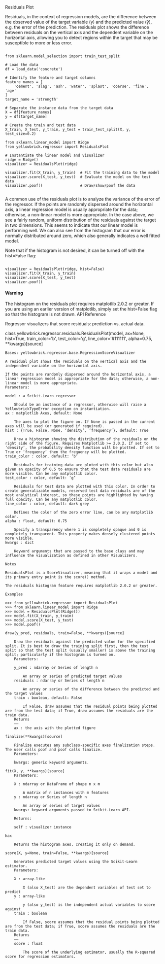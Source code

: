 
Residuals Plot

Residuals, in the context of regression models, are the difference between the observed value of the target variable (y) and the predicted value (ŷ), e.g. the error of the prediction. The residuals plot shows the difference between residuals on the vertical axis and the dependent variable on the horizontal axis, allowing you to detect regions within the target that may be susceptible to more or less error.

<pre><code>
from sklearn.model_selection import train_test_split

# Load the data
df = load_data('concrete')

# Identify the feature and target columns
feature_names = [
    'cement', 'slag', 'ash', 'water', 'splast', 'coarse', 'fine', 'age'
]
target_name = 'strength'

# Separate the instance data from the target data
X = df[feature_names]
y = df[target_name]

# Create the train and test data
X_train, X_test, y_train, y_test = train_test_split(X, y, test_size=0.2)

from sklearn.linear_model import Ridge
from yellowbrick.regressor import ResidualsPlot

# Instantiate the linear model and visualizer
ridge = Ridge()
visualizer = ResidualsPlot(ridge)

visualizer.fit(X_train, y_train)  # Fit the training data to the model
visualizer.score(X_test, y_test)  # Evaluate the model on the test data
visualizer.poof()                 # Draw/show/poof the data

</code></pre>

A common use of the residuals plot is to analyze the variance of the error of the regressor. If the points are randomly dispersed around the horizontal axis, a linear regression model is usually appropriate for the data; otherwise, a non-linear model is more appropriate. In the case above, we see a fairly random, uniform distribution of the residuals against the target in two dimensions. This seems to indicate that our linear model is performing well. We can also see from the histogram that our error is normally distributed around zero, which also generally indicates a well fitted model.

Note that if the histogram is not desired, it can be turned off with the hist=False flag:

<pre><code>
visualizer = ResidualsPlot(ridge, hist=False)
visualizer.fit(X_train, y_train)
visualizer.score(X_test, y_test)
visualizer.poof()
</code></pre>

#### Warning

The histogram on the residuals plot requires matplotlib 2.0.2 or greater. If you are using an earlier version of matplotlib, simply set the hist=False flag so that the histogram is not drawn.
API Reference

Regressor visualizers that score residuals: prediction vs. actual data.

class yellowbrick.regressor.residuals.ResidualsPlot(model, ax=None, hist=True, train_color='b', test_color='g', line_color='#111111', alpha=0.75, **kwargs)[source]

    Bases: yellowbrick.regressor.base.RegressionScoreVisualizer

    A residual plot shows the residuals on the vertical axis and the independent variable on the horizontal axis.

    If the points are randomly dispersed around the horizontal axis, a linear regression model is appropriate for the data; otherwise, a non-linear model is more appropriate.
    Parameters:	

    model : a Scikit-Learn regressor

        Should be an instance of a regressor, otherwise will raise a YellowbrickTypeError exception on instantiation.
    ax : matplotlib Axes, default: None

        The axes to plot the figure on. If None is passed in the current axes will be used (or generated if required).
    hist : {True, False, None, ‘density’, ‘frequency’}, default: True

        Draw a histogram showing the distribution of the residuals on the right side of the figure. Requires Matplotlib >= 2.0.2. If set to ‘density’, the probability density function will be plotted. If set to True or ‘frequency’ then the frequency will be plotted.
    train_color : color, default: ‘b’

        Residuals for training data are ploted with this color but also given an opacity of 0.5 to ensure that the test data residuals are more visible. Can be any matplotlib color.
    test_color : color, default: ‘g’

        Residuals for test data are plotted with this color. In order to create generalizable models, reserved test data residuals are of the most analytical interest, so these points are highlighted by having full opacity. Can be any matplotlib color.
    line_color : color, default: dark grey

        Defines the color of the zero error line, can be any matplotlib color.
    alpha : float, default: 0.75

        Specify a transparency where 1 is completely opaque and 0 is completely transparent. This property makes densely clustered points more visible.
    kwargs : dict

        Keyword arguments that are passed to the base class and may influence the visualization as defined in other Visualizers.

    Notes

    ResidualsPlot is a ScoreVisualizer, meaning that it wraps a model and its primary entry point is the score() method.

    The residuals histogram feature requires matplotlib 2.0.2 or greater.

    Examples

    >>> from yellowbrick.regressor import ResidualsPlot
    >>> from sklearn.linear_model import Ridge
    >>> model = ResidualsPlot(Ridge())
    >>> model.fit(X_train, y_train)
    >>> model.score(X_test, y_test)
    >>> model.poof()

    draw(y_pred, residuals, train=False, **kwargs)[source]

        Draw the residuals against the predicted value for the specified split. It is best to draw the training split first, then the test split so that the test split (usually smaller) is above the training split; particularly if the histogram is turned on.
        Parameters:	

        y_pred : ndarray or Series of length n

            An array or series of predicted target values
        residuals : ndarray or Series of length n

            An array or series of the difference between the predicted and the target values
        train : boolean, default: False

            If False, draw assumes that the residual points being plotted are from the test data; if True, draw assumes the residuals are the train data.
        Returns
        ——
        ax : the axis with the plotted figure

    finalize(**kwargs)[source]

        Finalize executes any subclass-specific axes finalization steps. The user calls poof and poof calls finalize.
        Parameters:	

        kwargs: generic keyword arguments.

    fit(X, y, **kwargs)[source]
        Parameters:	

        X : ndarray or DataFrame of shape n x m

            A matrix of n instances with m features
        y : ndarray or Series of length n

            An array or series of target values
        kwargs: keyword arguments passed to Scikit-Learn API.

        Returns:	

        self : visualizer instance

    hax

        Returns the histogram axes, creating it only on demand.

    score(X, y=None, train=False, **kwargs)[source]

        Generates predicted target values using the Scikit-Learn estimator.
        Parameters:	

        X : array-like

            X (also X_test) are the dependent variables of test set to predict
        y : array-like

            y (also y_test) is the independent actual variables to score against
        train : boolean

            If False, score assumes that the residual points being plotted are from the test data; if True, score assumes the residuals are the train data.
        Returns
        ——
        score : float

            The score of the underlying estimator, usually the R-squared score for regression estimators.
